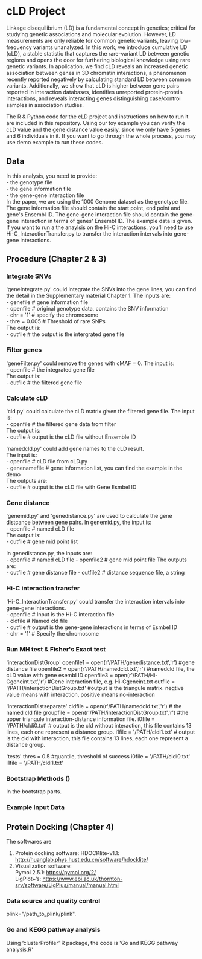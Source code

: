 # cLD Project
Linkage disequilibrium (LD) is a fundamental concept in genetics; critical for studying genetic associations and molecular evolution. However, LD measurements are only reliable for common genetic variants, leaving low-frequency variants unanalyzed. In this work, we introduce cumulative LD (cLD), a stable statistic that captures the rare-variant LD between genetic regions and opens the door for furthering biological knowledge using rare genetic variants. In application, we find cLD reveals an increased genetic association between genes in 3D chromatin interactions, a phenomenon recently reported negatively by calculating standard LD between common variants. Additionally, we show that cLD is higher between gene pairs reported in interaction databases, identifies unreported protein-protein interactions, and reveals interacting genes distinguishing case/control samples in association studies.  

The R & Python code for the cLD project and instructions on how to run it are included in this repository. Using our toy example you can verify the cLD value and the gene distance value easily, since we only have 5 genes and 6 individuals in it. If you want to go through the whole process, you may use demo example to run these codes.

## Data
In this analysis, you need to provide:  
  \-  the genotype file  
  \-  the gene information file  
  \-  the gene-gene interaction file  
In the paper, we are using the 1000 Genome dataset as the genotype file. The gene information file should contain the start point, end point and gene's Ensembl ID. The gene-gene interaction file should contain the gene-gene interaction in terms of genes' Ensembl ID. The example data is given.
If you want to run a the anaylsis on the Hi-C interactions, you'll need to use Hi-C_InteractionTransfer.py to transfer the interaction intervals into gene-gene interactions. 

## Procedure (Chapter 2 & 3)

### Integrate SNVs
'geneIntegrate.py' could integrate the SNVs into the gene lines, you can find the detail in the Supplementary material Chapter 1.
The inputs are:  
  \-  genefile     #  gene information file  
  \-  openfile     #  original genotype data, contains the SNV information  
  \-  chr = '1'    #  specify the chromosome  
  \-  thre = 0.005 #  Threshold of rare SNPs  
The output is:  
\-  outfile   #  the output is the intergrated gene file  

### Filter genes
'geneFilter.py' could remove the genes with cMAF = 0.
The input is:  
  \-  openfile  #  the integrated gene file  
The output is:  
  \-  outfile  #  the filtered gene file
  
### Calculate cLD
'cld.py' could calculate the cLD matrix given the filtered gene file.
The input is:   
  \-  openfile  #  the filtered gene data from filter  
The output is:   
  \-  outfile  #  output is the cLD file without Ensemble ID  
    
'namedcld.py' could add gene names to the cLD result.  
The input is:   
  \-  openfile  #  cLD file from cLD.py  
  \-  genenamefile #  gene information list, you can find the example in the demo  
The outputs are:     
  \-  outfile  #  output is the cLD file with Gene Esmbel ID  

### Gene distance
'genemid.py' and 'genedistance.py' are used to calculate the gene distcance between gene pairs.
In genemid.py, the input is:  
  \-  openfile #  named cLD file  
The output is:  
  \-  outfile  #  gene mid point list  

In genedistance.py, the inputs are:  
  \-  openfile  #  named cLD file
  \-  openfile2   #  gene mid point file
The outputs are:  
  \-  outfile  #  gene distance file
  \-  outfile2   #  distance sequence file, a string
### Hi-C interaction transfer
'Hi-C_InteractionTransfer.py' could transfer the interaction intervals into gene-gene interactions.  
  \-  openfile  #  Input is the Hi-C interaction file  
  \-  cldfile    #  Named cld file  
  \-  outfile   #  output is the gene-gene interactions in terms of Esmbel ID   
  \-  chr = '1'  #  Specify the chromosome  

### Run MH test & Fisher's Exact test
'interactionDistGroup'
openfile1 = open(r'/PATH/genedistance.txt','r')  #gene distance file
openfile2 = open(r'/PATH/namedcld.txt','r')  #namedcld file, the cLD value with gene esembl ID
openfile3 = open(r'/PATH/Hi-Cgeneint.txt','r') #Gene interaction file, e.g. Hi-Cgeneint.txt
outfile = '/PATH/interactionDistGroup.txt' #output is the triangule matrix. negtive value means with interaction, positive means no-interaction

'interactionDistseparate'
cldfile = open(r'/PATH/namedcld.txt','r')  # the named cld file
groupfile = open(r'/PATH/interactionDistGroup.txt','r')  #the upper triangule interaction-distance information file.
i0file = '/PATH/cldi0.txt' # output is the cld without interaction, this file contains 13 lines, each one represent a distance group.
i1file = '/PATH/cldi1.txt' # output is the cld with interaction, this file contains 13 lines, each one represent a distance group.

'tests'
thres = 0.5 #quantile, threshold of success
i0file = '/PATH/cldi0.txt' 
i1file = '/PATH/cldi1.txt'

### Bootstrap Methods ()
In the bootstrap parts. 

### Example Input Data


## Protein Docking (Chapter 4)
The softwares are  
1.	Protein docking software:  HDOCKlite-v1.1: http://huanglab.phys.hust.edu.cn/software/hdocklite/   
2.	Visualization software:   
Pymol 2.5.1: https://pymol.org/2/   
LigPlot+’s: https://www.ebi.ac.uk/thornton-srv/software/LigPlus/manual/manual.html  

### Data source and quality control  
plink="/path_to_plink/plink".

### Go and KEGG pathway analysis
Using ‘clusterProfiler’ R package, the code is 'Go and KEGG pathway analysis.R'

